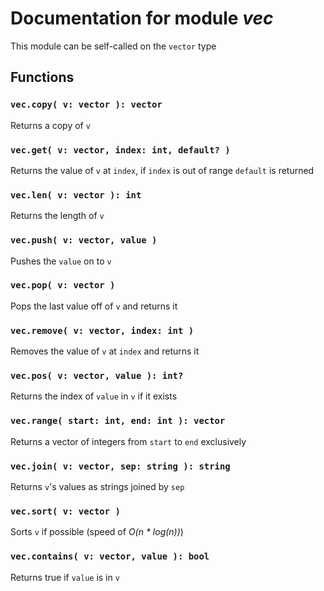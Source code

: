 # Documentation for module *vec*

This module can be self-called on the `vector` type

## Functions

### `vec.copy( v: vector ): vector`

Returns a copy of `v`

### `vec.get( v: vector, index: int, default? )`

Returns the value of `v` at `index`, if `index` is out of range `default` is returned

### `vec.len( v: vector ): int`

Returns the length of `v`

### `vec.push( v: vector, value )`

Pushes the `value` on to `v`

### `vec.pop( v: vector )`

Pops the last value off of `v` and returns it

### `vec.remove( v: vector, index: int )`

Removes the value of `v` at `index` and returns it

### `vec.pos( v: vector, value ): int?`

Returns the index of `value` in `v` if it exists

### `vec.range( start: int, end: int ): vector`

Returns a vector of integers from `start` to `end` exclusively

### `vec.join( v: vector, sep: string ): string`

Returns `v`'s values as strings joined by `sep`

### `vec.sort( v: vector )`

Sorts `v` if possible (speed of *O(n \* log(n))*)

### `vec.contains( v: vector, value ): bool`

Returns true if `value` is in `v`